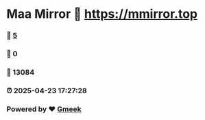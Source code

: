 # Maa Mirror :link: https://mmirror.top 
### :page_facing_up: [5](https://mmirror.top/tag.html) 
### :speech_balloon: 0 
### :hibiscus: 13084 
### :alarm_clock: 2025-04-23 17:27:28 
### Powered by :heart: [Gmeek](https://github.com/Meekdai/Gmeek)
